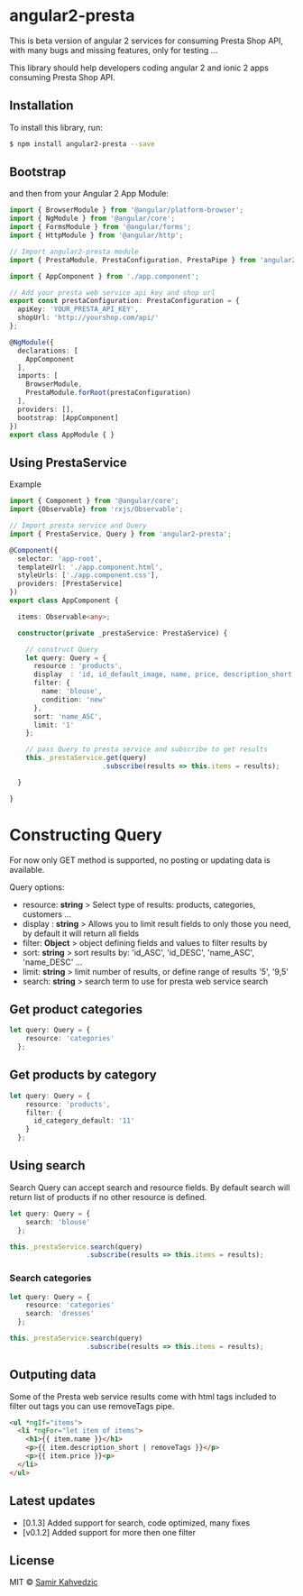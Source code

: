 # angular2-presta

This is beta version of angular 2 services for consuming Presta Shop API, with many bugs and missing features, only for testing ...

This library should help developers coding angular 2 and ionic 2 apps consuming Presta Shop API.

## Installation

To install this library, run:

```bash
$ npm install angular2-presta --save
```

## Bootstrap

and then from your Angular 2 App Module:

```typescript
import { BrowserModule } from '@angular/platform-browser';
import { NgModule } from '@angular/core';
import { FormsModule } from '@angular/forms';
import { HttpModule } from '@angular/http';

// Import angular2-presta module
import { PrestaModule, PrestaConfiguration, PrestaPipe } from 'angular2-presta';

import { AppComponent } from './app.component';

// Add your presta web service api key and shop url
export const prestaConfiguration: PrestaConfiguration = {
  apiKey: 'YOUR_PRESTA_API_KEY',
  shopUrl: 'http://yourshop.com/api/'
};

@NgModule({
  declarations: [
    AppComponent
  ],
  imports: [
    BrowserModule,
    PrestaModule.forRoot(prestaConfiguration)
  ],
  providers: [],
  bootstrap: [AppComponent]
})
export class AppModule { }
```

## Using PrestaService

Example
```typescript
import { Component } from '@angular/core';
import {Observable} from 'rxjs/Observable';

// Import presta service and Query
import { PrestaService, Query } from 'angular2-presta';

@Component({
  selector: 'app-root',
  templateUrl: './app.component.html',
  styleUrls: ['./app.component.css'],
  providers: [PrestaService]
})
export class AppComponent {

  items: Observable<any>;

  constructor(private _prestaService: PrestaService) {

    // construct Query
    let query: Query = {
      resource : 'products',
      display  : 'id, id_default_image, name, price, description_short, condition',
      filter: {
        name: 'blouse',
        condition: 'new'
      },
      sort: 'name_ASC',
      limit: '1'
    };

    // pass Query to presta service and subscribe to get results
    this._prestaService.get(query)
                       .subscribe(results => this.items = results);

  }

}
```

# Constructing Query

For now only GET method is supported, no posting or updating data is available.

Query options:
  * resource: **string** > Select type of results: products, categories, customers ...
  * display : **string** > Allows you to limit result fields to only those you need, by default it will return all fields
  * filter: **Object** > object defining fields and values to filter results by
  * sort: **string** > sort results by: 'id_ASC', 'id_DESC', 'name_ASC', 'name_DESC' ...
  * limit: **string** > limit number of results, or define range of results '5', '9,5'
  * search: **string** > search term to use for presta web service search

## Get product categories

```typescript
let query: Query = {
    resource: 'categories'
  };
```

## Get products by category

```typescript
let query: Query = {
    resource: 'products',
    filter: {
      id_category_default: '11'
    }
  };
```

## Using search

Search Query can accept search and resource fields. By default search will return list of products if no other resource is defined.

```typescript
let query: Query = {
    search: 'blouse'
  };

this._prestaService.search(query)
                   .subscribe(results => this.items = results);
```

### Search categories

```typescript
let query: Query = {
    resource: 'categories'
    search: 'dresses'
  };

this._prestaService.search(query)
                   .subscribe(results => this.items = results);
```

## Outputing data

Some of the Presta web service results come with html tags included to filter out tags you can use removeTags pipe.

```html
<ul *ngIf="items">
  <li *ngFor="let item of items">
    <h1>{{ item.name }}</h1>
    <p>{{ item.description_short | removeTags }}</p>
    <p>{{ item.price }}<p>
  </li>
</ul>
```

## Latest updates

* [0.1.3] Added support for search, code optimized, many fixes
* [v0.1.2] Added support for more then one filter

## License

MIT © [Samir Kahvedzic](mailto:akirapowered@gmail.com)
